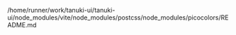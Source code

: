/home/runner/work/tanuki-ui/tanuki-ui/node_modules/vite/node_modules/postcss/node_modules/picocolors/README.md